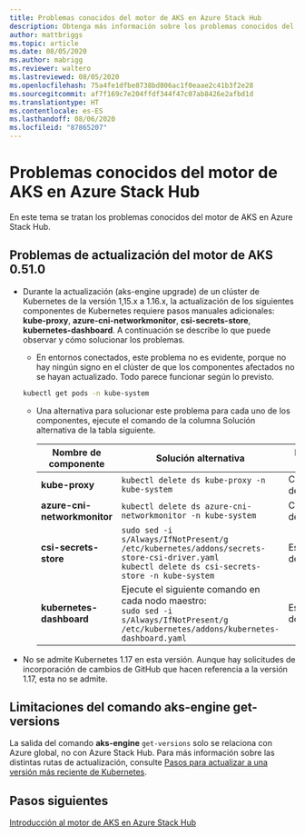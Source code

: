 ```yaml
---
title: Problemas conocidos del motor de AKS en Azure Stack Hub
description: Obtenga más información sobre los problemas conocidos del motor de AKS en Azure Stack Hub.
author: mattbriggs
ms.topic: article
ms.date: 08/05/2020
ms.author: mabrigg
ms.reviewer: waltero
ms.lastreviewed: 08/05/2020
ms.openlocfilehash: 75a4fe1dfbe8738bd806ac1f0eaae2c41b3f2e28
ms.sourcegitcommit: af7f169c7e204ffdf344f47c07ab8426e2afbd1d
ms.translationtype: HT
ms.contentlocale: es-ES
ms.lasthandoff: 08/06/2020
ms.locfileid: "87865207"
---
```

# <a name="known-issues-with-the-aks-engine-on-azure-stack-hub"></a>Problemas conocidos del motor de AKS en Azure Stack Hub

En este tema se tratan los problemas conocidos del motor de AKS en Azure Stack Hub.

## <a name="upgrade-issues-in-aks-engine-0510"></a>Problemas de actualización del motor de AKS 0.51.0

* Durante la actualización (aks-engine upgrade) de un clúster de Kubernetes de la versión 1,15.x a 1.16.x, la actualización de los siguientes componentes de Kubernetes requiere pasos manuales adicionales: **kube-proxy**, **azure-cni-networkmonitor**, **csi-secrets-store**, **kubernetes-dashboard**. A continuación se describe lo que puede observar y cómo solucionar los problemas.

  * En entornos conectados, este problema no es evidente, porque no hay ningún signo en el clúster de que los componentes afectados no se hayan actualizado. Todo parece funcionar según lo previsto.
  <!-- * In disconnected environments, you can see this problem when you run a query for the system pods status and see that the pods for the components mentioned below are not in "Ready" state: -->

    ```bash  
    kubectl get pods -n kube-system
    ```

  * Una alternativa para solucionar este problema para cada uno de los componentes, ejecute el comando de la columna Solución alternativa de la tabla siguiente.

    |Nombre de componente |Solución alternativa |Escenarios afectados|
    |---------------|-----------|------------------|
    |**kube-proxy**     | `kubectl delete ds kube-proxy -n kube-system` |Conectado, desconectado |
    |**azure-cni-networkmonitor**   | `kubectl delete ds azure-cni-networkmonitor -n kube-system`   | Conectado, desconectado |
    |**csi-secrets-store**  |`sudo sed -i s/Always/IfNotPresent/g /etc/kubernetes/addons/secrets-store-csi-driver.yaml`<br>`kubectl delete ds csi-secrets-store -n kube-system` | Escenario desconectado |
    |**kubernetes-dashboard** |Ejecute el siguiente comando en cada nodo maestro:<br>`sudo sed -i s/Always/IfNotPresent/g /etc/kubernetes/addons/kubernetes-dashboard.yaml` |Escenario desconectado |

* No se admite Kubernetes 1.17 en esta versión. Aunque hay solicitudes de incorporación de cambios de GitHub que hacen referencia a la versión 1.17, esta no se admite.

## <a name="aks-engine-get-versions-command-limitations"></a>Limitaciones del comando aks-engine get-versions

La salida del comando **aks-engine** `get-versions` solo se relaciona con Azure global, no con Azure Stack Hub. Para más información sobre las distintas rutas de actualización, consulte [Pasos para actualizar a una versión más reciente de Kubernetes](azure-stack-kubernetes-aks-engine-upgrade.md#steps-to-upgrade-to-a-newer-kubernetes-version).

## <a name="next-steps"></a>Pasos siguientes

[Introducción al motor de AKS en Azure Stack Hub](azure-stack-kubernetes-aks-engine-overview.md)
